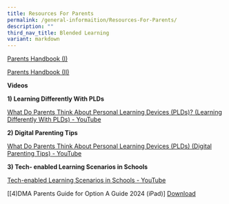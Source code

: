 ```yaml
---
title: Resources For Parents
permalink: /general-informaition/Resources-For-Parents/
description: ""
third_nav_title: Blended Learning
variant: markdown
---
```



[Parents Handbook (I) ](/files/Blended%20Learning/IP2___Parent_Handbook__I__2024_FINAL.pdf)

[Parents Handbook (II)](/files/Blended%20Learning/IP3___Parent_Handbook__II__2024_FINAL.pdf)

**Videos**  

**1) Learning Differently With PLDs**

[What Do Parents Think About Personal Learning Devices (PLDs)? (Learning Differently With PLDs) - YouTube](https://www.youtube.com/watch?v=6oIAtbruVf4)

**2) Digital Parenting Tips**

[What Do Parents Think About Personal Learning Devices (PLDs) (Digital Parenting Tips) - YouTube](https://www.youtube.com/watch?v=qCzeedZXeaM)

**3) Tech- enabled Learning Scenarios in Schools**

[Tech-enabled Learning Scenarios in Schools - YouTube](https://www.youtube.com/watch?v=jJw1mdtYfOs)

[[4)DMA Parents Guide for Option A  Guide 2024 (iPad)]
[Download](/files/Blended%20Learning/Parent_Guide_2024.pdf)